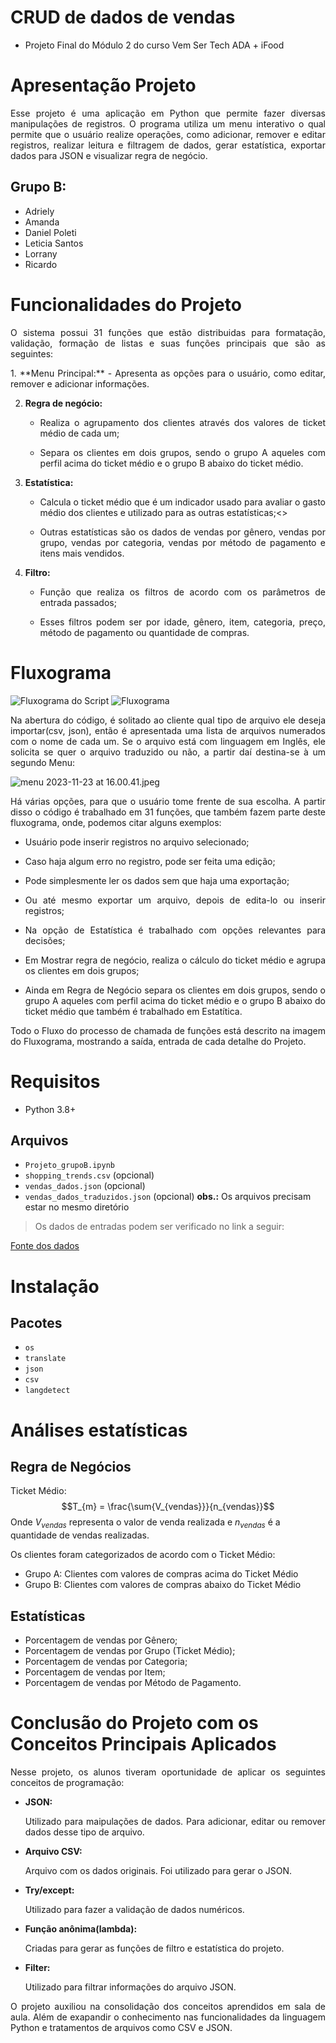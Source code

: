 # CRUD de dados de vendas
- Projeto Final do Módulo 2 do curso Vem Ser Tech ADA + iFood

# Apresentação Projeto
<p style='text-align: justify;'> Esse projeto é uma aplicação em Python que permite fazer diversas manipulações de registros. O programa utiliza um menu interativo o qual permite que o usuário realize operações, como adicionar, remover e editar registros, realizar leitura e filtragem de dados, gerar estatística, exportar dados para JSON e visualizar regra de negócio.</p>  

 ## Grupo B:

- Adriely
- Amanda
- Daniel Poleti 
- Leticia Santos
- Lorrany 
- Ricardo

# Funcionalidades do Projeto

<p style='text-align: justify;'>O sistema possui 31 funções que estão distribuidas para formatação, validação, formação de listas e suas funções principais que são as seguintes:</p>  
<p style='text-align: justify;'>
1. **Menu Principal:**
    - Apresenta as opções para o usuário, como editar, remover e adicionar informações. 

2. **Regra de negócio:**
    - <p style='text-align: justify;'>Realiza o agrupamento dos clientes através dos valores de ticket médio de cada um;</p> 
    - <p style='text-align: justify;'>Separa os clientes em dois grupos, sendo o grupo A aqueles com perfil acima do ticket médio e o grupo B abaixo do ticket médio.</p>

3. **Estatística:**
    - <p style='text-align: justify;'>Calcula o ticket médio que é um indicador usado para avaliar o gasto médio dos clientes e utilizado para as outras estatísticas;<>
    - <p style='text-align: justify;'>Outras estatísticas são os dados de vendas por gênero, vendas por grupo, vendas por categoria, vendas por método de pagamento e itens mais vendidos.</p>  

4. **Filtro:**
    - <p style='text-align: justify;'>Função que realiza os filtros de acordo com os parâmetros de entrada passados;</p>
    - <p style='text-align: justify;'>Esses filtros podem ser por idade, gênero, item, categoria, preço, método de pagamento ou quantidade de compras.</p>

# Fluxograma 

![Fluxograma do Script](https://miro.com/app/board/uXjVNNQHetw=/?moveToViewport=-5856,-879,7669,3565&embedId=44500891566)
![Fluxograma](Flowchart.jpg)

<p style='text-align: justify;'>Na abertura do código, é solitado ao cliente qual tipo de arquivo ele deseja importar(csv, json), então é apresentada uma lista de arquivos numerados com o nome de cada um. 
Se o arquivo está com linguagem em Inglês, ele solicita se quer o arquivo traduzido ou não, a partir daí  destina-se à um segundo Menu:</p>

![menu 2023-11-23 at 16.00.41.jpeg](https://github.com/Grupo-B-Turma-2-Ada-VemSerTech/Projeto_Mod02_Ada_VemSerTech/blob/e447a83228a85b68faa8474515645ef28a19e4f2/menu%202023-11-23%20at%2016.00.41.jpeg)

<p style='text-align: justify;'>Há várias opções, para que o usuário tome frente de sua escolha.
A partir disso o código é trabalhado em 31 funções, que também fazem parte deste fluxograma, onde, podemos citar alguns exemplos:</p>

- <p style='text-align: justify;'>Usuário pode inserir registros no arquivo selecionado;</p>
- <p style='text-align: justify;'>Caso haja algum erro no registro, pode ser feita uma edição;</p>
- <p style='text-align: justify;'>Pode simplesmente ler os dados sem que haja uma exportação;</p>
- <p style='text-align: justify;'>Ou até mesmo exportar um arquivo, depois de edita-lo ou inserir registros;</p>
- <p style='text-align: justify;'>Na opção de Estatística é trabalhado com opções relevantes para decisões;</p>
- <p style='text-align: justify;'>Em Mostrar regra de negócio, realiza o cálculo do ticket médio e agrupa os clientes em dois grupos;</p> 
- <p style='text-align: justify;'>Ainda em Regra de Negócio separa os clientes em dois grupos, sendo o grupo A aqueles com perfil acima do ticket médio e o grupo B abaixo do ticket médio que também é trabalhado em Estatítica.</p>

<p style='text-align: justify;'>Todo o Fluxo do processo de chamada de funções está descrito na imagem do Fluxograma, mostrando a saída, entrada de cada detalhe do Projeto.</p>

# Requisitos
- Python 3.8+

 ## Arquivos
- `Projeto_grupoB.ipynb`
- `shopping_trends.csv` (opcional)
- `vendas_dados.json` (opcional)
- `vendas_dados_traduzidos.json` (opcional)
 **obs.:** Os arquivos precisam estar no mesmo diretório

 > Os dados de entradas podem ser verificado no link a seguir:

[Fonte dos dados](https://www.kaggle.com/datasets/iamsouravbanerjee/customer-shopping-trends-dataset)


# Instalação
## Pacotes
- ``os``
- ``translate``
- ``json``
- ``csv``
- ``langdetect``


# Análises estatísticas
## Regra de Negócios
Ticket Médio:
$$T_{m} = \frac{\sum{V_{vendas}}}{n_{vendas}}$$
Onde $V_{vendas}$ representa o valor de venda realizada e $n_{vendas}$ é a quantidade de vendas realizadas.

Os clientes foram categorizados de acordo com o Ticket Médio:
- Grupo A: Clientes com valores de compras acima do Ticket Médio
- Grupo B: Clientes com valores de compras abaixo do Ticket Médio


## Estatísticas
- Porcentagem de vendas por Gênero;
- Porcentagem de vendas por Grupo (Ticket Médio);
- Porcentagem de vendas por Categoria;
- Porcentagem de vendas por Item;
- Porcentagem de vendas por Método de Pagamento.

# Conclusão do Projeto com os Conceitos Principais Aplicados

<p style='text-align: justify;'>Nesse projeto, os alunos tiveram oportunidade de aplicar os seguintes conceitos de programação:</p>

- **JSON:** <p style='text-align: justify;'>Utilizado para maipulações de dados. Para adicionar, editar ou remover dados desse tipo de arquivo.</p>

- **Arquivo CSV:** <p style='text-align: justify;'>Arquivo com os dados originais. Foi utilizado para gerar o JSON.</p>

- **Try/except:** <p style='text-align: justify;'>Utilizado para fazer a validação de dados numéricos.</p>

- **Função anônima(lambda):** <p style='text-align: justify;'>Criadas para gerar as funções de filtro e estatística do projeto.</p>

- **Filter:** <p style='text-align: justify;'>Utilizado para filtrar informações do arquivo JSON.</p>

<p style='text-align: justify;'>O projeto auxiliou na consolidação dos conceitos aprendidos em sala de aula. Além de exapandir o conhecimento nas funcionalidades da linguagem Python e tratamentos de arquivos como CSV e JSON.</p>


